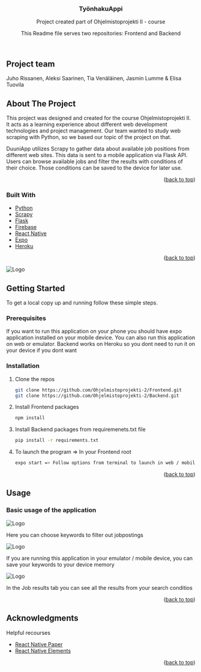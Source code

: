 <div id="top"></div>

<!-- PROJECT LOGO -->
<br />
<div align="center">
  
<h3 align="center">TyönhakuAppi</h3>

<p align="center">
    Project created part of Ohjelmistoprojekti II - course <br />

  <p>This Readme file serves two repositories: Frontend and Backend</p>
<br />
</p>
</div>

## Project team
  <p>Juho Rissanen, Aleksi Saarinen, Tia Venäläinen, Jasmin Lumme & Elisa Tuovila</p>

<!-- ABOUT THE PROJECT -->
## About The Project

This project was designed and created for the course Ohjelmistoprojekti II. It acts as a learning experience about different web development technologies and project management. Our team wanted to study web scraping with Python, so we based our topic of the project on that.

DuuniApp utilizes Scrapy to gather data about available job positions from different web sites. This data is sent to a mobile application via Flask API. Users can browse available jobs and filter the results with conditions of their choice. Those conditions can be saved to the device for later use.

<p align="right">(<a href="#top">back to top</a>)</p>



### Built With


* [Python](https://www.python.org/)
* [Scrapy](https://scrapy.org/)
* [Flask](https://flask.palletsprojects.com/en/2.1.x/)
* [Firebase](https://firebase.google.com/)
* [React Native](https://reactnative.dev/)
* [Expo](https://expo.dev/)
* [Heroku](https://heroku.com)

<p align="right">(<a href="#top">back to top</a>)</p>



<img src="./profile/kaavio.png" alt="Logo">



<!-- GETTING STARTED -->
## Getting Started

To get a local copy up and running follow these simple steps.

### Prerequisites

If you want to run this application on your phone you should have expo application installed on your mobile device.
You can also run this application on web or emulator.
Backend works on Heroku so you dont need to run it on your device if you dont want

### Installation

1. Clone the repos
   ```sh
   git clone https://github.com/Ohjelmistoprojekti-2/Frontend.git
   git clone https://github.com/Ohjelmistoprojekti-2/Backend.git
   ```
2. Install Frontend packages
   ```sh
   npm install
   ```
3. Install Backend packages from requiremenets.txt file
   ```sh
   pip install -r requirements.txt
   ```
4. To launch the program => In your Frontend root
   ```sh
   expo start => Follow options from terminal to launch in web / mobile / emulator
   ```


<p align="right">(<a href="#top">back to top</a>)</p>


<!-- USAGE EXAMPLES -->
## Usage

<h3>Basic usage of the application</h3>


<img src="etusivu.png" alt="Logo">
<p>Here you can choose keywords to filter out jobpostings</p>

<img src="tallennus.png" alt="Logo">
<p>If you are running this application in your emulator / mobile device, you can save your keywords to your device memory</p>

<img src="tulokset.png" alt="Logo">
<p>In the Job results tab you can see all the results from your search conditios</p>

<p align="right">(<a href="#top">back to top</a>)</p>



<!-- ACKNOWLEDGMENTS -->
## Acknowledgments

Helpful recourses

* [React Native Paper](https://reactnativepaper.com/)
* [React Native Elements](https://reactnativeelements.com/)


<p align="right">(<a href="#top">back to top</a>)</p>